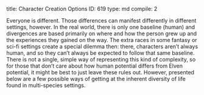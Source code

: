 title:          Character Creation Options
ID:             619
type:           md
compile:        2



Everyone is different. Those differences can manifest differently in different settings, however. In the real world, there is only one baseline (human) and divergences are based primarily on where and how the person grew up and the experiences they gained on the way. The extra races in some fantasy or sci-fi settings create a special dilemma then: there, characters aren’t always human, and so they can’t always be expected to follow that same baseline. There is not a single, simple way of representing this kind of complexity, so for those that don’t care about how human potential differs from Elven potential, it might be best to just leave these rules out. However, presented below are a few possible ways of getting at the inherent diversity of life found in multi-species settings.
